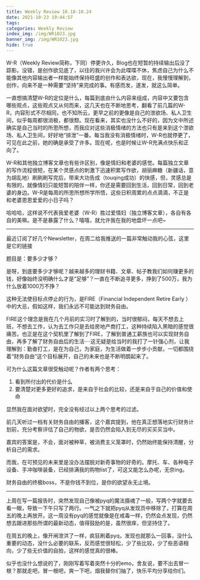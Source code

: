 ```yaml
---
title: Weekly Review 10.18-10.24
date: 2021-10-23 19:44:57
tags:
categories: Weekly Review
index_img: /img/WR1023.jpg
banner_img: /img/WR1023.jpg
hide: true
---
```


W-R（Weekly Review简称，下同）停更许久，Blog也在短暂的持续输出后没了踪影。没错，是创作欲见底了，以往的我兴许会为此喋喋不休，焦虑自己为什么不能像其他内容输出者一样能始终保持旺盛的创作和表达欲，现在，我慢慢理解到，创作，向来不是一种需要“坚持”来完成的事。有感而发，遂发，就这么简单。

一直想搞清楚W-R的定位是什么，每篇到底由什么内容来组成，内容中又要包含哪些观点，这些观点又从何而来，这几天也在不断地思考，翻看了前几篇的W-R，内容形式不尽相同，也不知所云，更早之前的更像是自己的泄欲场、私人卫生间，似乎每周都很消极，都很颓。现在看来，其实也没什么不好的，因为文中所述确实是自己当时的所思所想，而我应对这些消极情绪的方法也只有是来到这个泄欲场、私人卫生间，好好地“排泄”一番。每当我没有消极情绪时，W-R也就停更了，可见在此之前，她的确是承受了许多。现在呢，也是时候让W-R充满点快乐和正向了。

W-R和其他独立博客文章也有些许区别，像是情妇和老婆的感觉。每篇独立文章的写作流程很短，在某个灵感点的刺激下迅速积累写作欲，胡丽麻糖（新疆话，意为胡乱地）刷刷刷写完后，带来大功告成（touqing成功）的快感，但，灵感总是有限的，就像情妇只能短暂的陪伴一样，你还是需要回到生活，回到日常，回到老婆的身边。W-R是每周的所思所想所学所悟，这些日积周累的点点滴滴，不正是和老婆恩恩爱爱的小日子吗？

哈哈哈，这样说不代表我爱老婆（W-R）胜过爱情妇（独立博客文章），各自有各自的美嘛。是不是暴露了什么？嘻嘻，就允许我在我的地盘坏一点吧~

---

最近订阅了好几个Newsletter，在周二给我推送的一篇非常触动我的心弦，这里是它的链接

题目是：要多少才够？

是呀，到底要多少才够呢？越来越多的理财书籍、文章、帖子教我们如何赚更多的钱，好像始终没明确什么才是“足够”？一直在不断追寻更多，挣到了500万，我为什么放着1000万不挣？

这种无法使目标点停止的行为，是FIRE（Financial Independent Retire Early ）中的大忌，假如这样，我们永远不可能达到财务自由。

FIRE这个理念是我在几个月前的实习时了解到的，当时很郁闷，每天不想去上班，不想去工作，认为去工作只是去给房地产商打工，这种持续陷入黑暗的感觉很痛苦。也正是在这个契机里了解到了FIRE，了解到普通工薪族也可以实现财务自由，再多了解了财务自由后的生活····这无疑是给当时的我打了一针强心剂，让我理解到：勤奋打工，是在为自己，为家庭，为生活做着一步步小贡献，一切都围绕着“财务自由”这个目标展开，自己的未来也是不断明朗起来了。

可为什么这篇文章很受触动呢？作者有两个思考：

1. 看到所付出的代价是什么
2. 要清楚对更多更好的追求，是来自于社会的比较，还是来自于自己的价值和使命

显然我在面对欲望时，完全没有经过以上两个思考的过滤。

前几天听过一档有关财务自由的播客，这个嘉宾提到，他在真正想落地实行财务计划前，充分考察评估了自己的物欲，是否仍然会陷入到无尽的买买买当中。

嘉宾的答案是，不会，面对被种草，被消费主义笼罩时，仍然始终能保持清醒，分析自己的需求。

而我，在可预见的未来里是没办法摆脱对新奇事物的好奇的。摩托、车、各种电子设备、手冲咖啡装备，已经排满我的购物list了，可这又能怎么办呢，无奈ing。

财务自由的终极boss，不是你钱不到位，是你的欲望永无止境。

---

上周在写一篇报告时，突然发现自己像被pyq的魔法摄魂了一般，写两个字就要去看一眼，导致一下午只写了两行。一气之下就把pyq从发现页中移除了，打算在周五的晚上再放开。这一周没有pyq的感觉就像是在戒毒一样，仍然会点发现，仍然想去跟进那些所谓的最新动态，值得鼓励的是，虽然很痒，但坚持住了。

在周五的晚上，像开闸泄洪了一样，疯狂刷着pyq，发现也就那么一回事，没什么重要的动态，没什么必要的联系，反而感觉很轻松，少了些比较，少了些恶语相向，少了些无价值的自拍，这样的感觉真的很棒。

似乎也没什么想说的了，刚刚写着写着突然十分的emo，舍友说，要不出去冒一根？那就走吧，冒一根吧，爽一下吧，烟我替你们抽了，快乐平均分享给你们。
